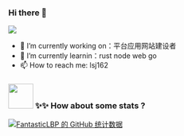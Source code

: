 
### Hi there 👋
![](https://komarev.com/ghpvc/?username=lsj162)
 
- 🔭 I’m currently working on：平台应用网站建设者
- 🌱 I’m currently learnin：rust node web go
- 📫 How to reach me: lsj162


### <img src="https://media.giphy.com/media/VgCDAzcKvsR6OM0uWg/giphy.gif" width="50"> ✨✨ How about some stats ?

  [![FantasticLBP 的 GitHub 统计数据](https://github-readme-stats.vercel.app/api?username=lsj162)](https://github.com/lsj162)




